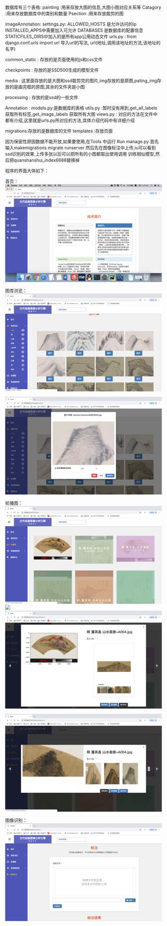 
数据库有三个表格:
painting :用来存放大图的信息,大图小图对应关系等
Catagory :用来存放数据库中的类别和数量
Psection :用来存放裁剪的图




imageAnnotation:
settings.py:   ALLOWED_HOSTS 是允许访问的ip      INSTALLED_APPS中需要加入可允许
DATABASES 是数据库的配置信息       STATICFILES_DIRS中加入的是所有app公用动态文件
urls.py    :   from django.conf.urls import url 导入url的写法, url(地址,调用该地址的方法,该地址的 名字)

common_static  :  存放的是页面使用的js和css文件

checkpoints    :  存放的是SSD500生成的模型文件

media          :  这里面存放的是大图和ssd裁剪完的图片,img存放的是原图,pating_img存放的是画完框的原图,其余的文件夹是小图

processing     :  存放的是ssd的一些文件

Annotation     :
models.py:是数据库的表格
utils.py :暂时没有用到,get_all_labels 获取所有标签,get_image_labels 获取所有大图
views.py : 对应的方法在文件中都有介绍,这里就是urls.py所对应的方法,具体介绍代码中有详细介绍

migrations:存放的是数据库的文件
templates :存放页面

因为保密性原因数据不能开放,如果要使用,在Tools 中运行 Run manage.py 首先输入makemigrations    migrate  runserver
然后先在图像标注中上传,iu可以看到ssd识别的效果.上传多张以后可以把所有的小图都取出使用调用       训练相似模型,然后把quanshanshui_index6688替换掉

程序的界面大体如下：

首页：
![](pictures/index.png )


图库浏览：
![](pictures/gallery.png )

![](pictures/gallery2.png )


轮播图：
![](pictures/slider.png )
![](pictures/slider2.png )
![](pictures/slider3.png )

![](pictures/slider4.png )




图像识别：
![](pictures/clasify.png )

